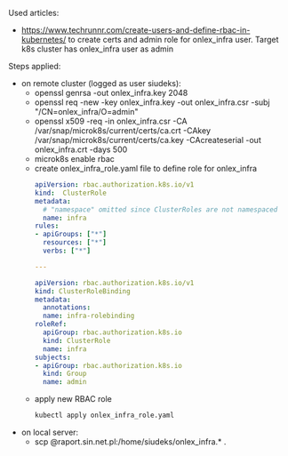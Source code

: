 Used articles:
* https://www.techrunnr.com/create-users-and-define-rbac-in-kubernetes/ to create certs and admin role for onlex_infra user. Target k8s cluster has onlex_infra user as admin

Steps applied:
* on remote cluster (logged as user siudeks):
  * openssl genrsa -out onlex_infra.key 2048
  * openssl req -new -key onlex_infra.key -out onlex_infra.csr -subj "/CN=onlex_infra/O=admin"
  * openssl x509 -req -in onlex_infra.csr -CA /var/snap/microk8s/current/certs/ca.crt -CAkey /var/snap/microk8s/current/certs/ca.key -CAcreateserial -out onlex_infra.crt -days 500
  * microk8s enable rbac
  * create onlex_infra_role.yaml file to define role for onlex_infra
    ```yaml
    apiVersion: rbac.authorization.k8s.io/v1
    kind:  ClusterRole
    metadata:
      # "namespace" omitted since ClusterRoles are not namespaced
      name: infra
    rules:
    - apiGroups: ["*"]
      resources: ["*"]
      verbs: ["*"]

    ---

    apiVersion: rbac.authorization.k8s.io/v1
    kind: ClusterRoleBinding
    metadata:
      annotations:
      name: infra-rolebinding
    roleRef:
      apiGroup: rbac.authorization.k8s.io
      kind: ClusterRole
      name: infra
    subjects:
    - apiGroup: rbac.authorization.k8s.io
      kind: Group
      name: admin
    ```
  * apply new RBAC role
    ```bash
    kubectl apply onlex_infra_role.yaml
    ```
* on local server:
  * scp <USERNAME>@raport.sin.net.pl:/home/siudeks/onlex_infra.* .

